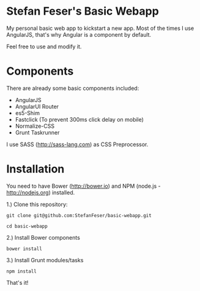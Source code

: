 Stefan Feser's Basic Webapp
============

My personal basic web app to kickstart a new app. Most of the times I use AngularJS, that's why Angular is a component by default. 

Feel free to use and modify it.

Components
============
There are already some basic components included:

* AngularJS
* AngularUI Router
* es5-Shim
* Fastclick (To prevent 300ms click delay on mobile)
* Normalize-CSS
* Grunt Taskrunner

I use SASS (http://sass-lang.com) as CSS Preprocessor.

Installation
============

You need to have Bower (http://bower.io) and NPM (node.js - http://nodejs.org) installed.

1.) Clone this repository:
```
git clone git@github.com:StefanFeser/basic-webapp.git

cd basic-webapp
```


2.) Install Bower components
```
bower install
```


3.) Install Grunt modules/tasks
```
npm install
```

That's it!



